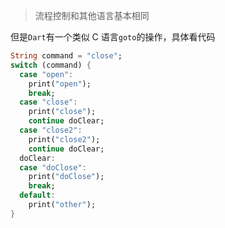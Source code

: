 > 流程控制和其他语言基本相同

但是`Dart`有一个类似 C 语言`goto`的操作，具体看代码

```dart
String command = "close";
switch (command) {
  case "open":
    print("open");
    break;
  case "close":
    print("close");
    continue doClear;
  case "close2":
    print("close2");
    continue doClear;
  doClear:
  case "doClose":
    print("doClose");
    break;
  default:
    print("other");
}
```
